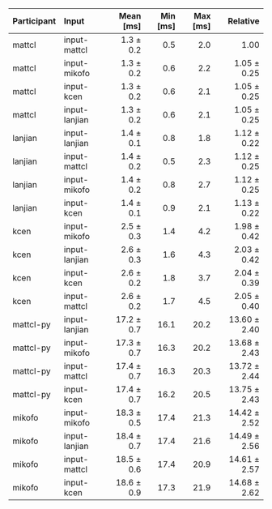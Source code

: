 | Participant | Input | Mean [ms] | Min [ms] | Max [ms] | Relative |
|:---|:---|---:|---:|---:|---:|
| mattcl | input-mattcl | 1.3 ± 0.2 | 0.5 | 2.0 | 1.00 |
| mattcl | input-mikofo | 1.3 ± 0.2 | 0.6 | 2.2 | 1.05 ± 0.25 |
| mattcl | input-kcen | 1.3 ± 0.2 | 0.6 | 2.1 | 1.05 ± 0.25 |
| mattcl | input-lanjian | 1.3 ± 0.2 | 0.6 | 2.1 | 1.05 ± 0.25 |
| lanjian | input-lanjian | 1.4 ± 0.1 | 0.8 | 1.8 | 1.12 ± 0.22 |
| lanjian | input-mattcl | 1.4 ± 0.2 | 0.5 | 2.3 | 1.12 ± 0.25 |
| lanjian | input-mikofo | 1.4 ± 0.2 | 0.8 | 2.7 | 1.12 ± 0.25 |
| lanjian | input-kcen | 1.4 ± 0.1 | 0.9 | 2.1 | 1.13 ± 0.22 |
| kcen | input-mikofo | 2.5 ± 0.3 | 1.4 | 4.2 | 1.98 ± 0.42 |
| kcen | input-lanjian | 2.6 ± 0.3 | 1.6 | 4.3 | 2.03 ± 0.42 |
| kcen | input-kcen | 2.6 ± 0.2 | 1.8 | 3.7 | 2.04 ± 0.39 |
| kcen | input-mattcl | 2.6 ± 0.2 | 1.7 | 4.5 | 2.05 ± 0.40 |
| mattcl-py | input-lanjian | 17.2 ± 0.7 | 16.1 | 20.2 | 13.60 ± 2.40 |
| mattcl-py | input-mikofo | 17.3 ± 0.7 | 16.3 | 20.2 | 13.68 ± 2.43 |
| mattcl-py | input-mattcl | 17.4 ± 0.7 | 16.3 | 20.3 | 13.72 ± 2.44 |
| mattcl-py | input-kcen | 17.4 ± 0.7 | 16.2 | 20.5 | 13.75 ± 2.43 |
| mikofo | input-mikofo | 18.3 ± 0.5 | 17.4 | 21.3 | 14.42 ± 2.52 |
| mikofo | input-lanjian | 18.4 ± 0.7 | 17.4 | 21.6 | 14.49 ± 2.56 |
| mikofo | input-mattcl | 18.5 ± 0.6 | 17.4 | 20.9 | 14.61 ± 2.57 |
| mikofo | input-kcen | 18.6 ± 0.9 | 17.3 | 21.9 | 14.68 ± 2.62 |
